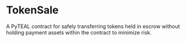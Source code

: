 # TokenSale
A PyTEAL contract for safely transferring tokens held in escrow without holding payment assets within the contract to minimize risk.
